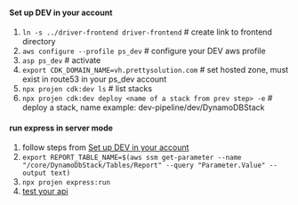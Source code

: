 #### Set up DEV in your account
1. `ln -s ../driver-frontend driver-frontend` # create link to frontend directory
2. `aws configure --profile ps_dev` # configure your DEV aws profile
3. `asp ps_dev` # activate 
4. `export CDK_DOMAIN_NAME=vh.prettysolution.com` # set hosted zone, must exist in route53 in your ps_dev account
5. `npx projen cdk:dev ls` # list stacks
6. `npx projen cdk:dev deploy <name of a stack from prev step> -e` # deploy a stack, name example: dev-pipeline/dev/DynamoDBStack

#### run express in server mode
1. follow steps from [Set up DEV in your account](#set-up-dev-in-your-account)
2. `export REPORT_TABLE_NAME=$(aws ssm get-parameter --name "/core/DynamoDbStack/Tables/Report" --query "Parameter.Value" --output text)`
3. `npx projen express:run`
4. [test your api](src/stacks/api/report/debug/report-api.http)